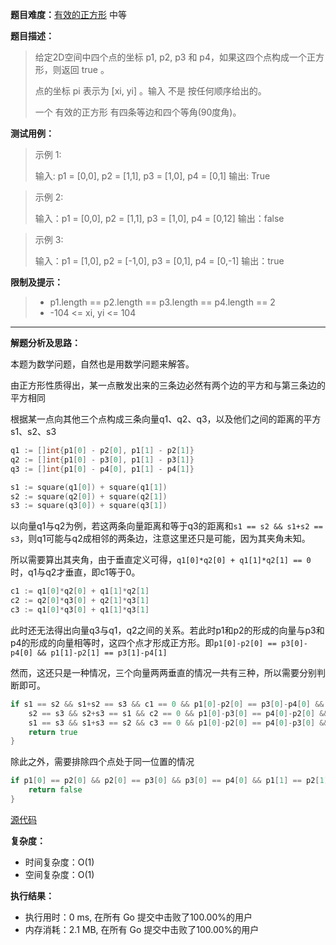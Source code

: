 **题目难度：**[有效的正方形](https://leetcode.cn/problems/valid-square/) 中等

**题目描述：**

> 给定2D空间中四个点的坐标 p1, p2, p3 和 p4，如果这四个点构成一个正方形，则返回 true 。
>
>点的坐标 pi 表示为 [xi, yi] 。输入 不是 按任何顺序给出的。
>
> 一个 有效的正方形 有四条等边和四个等角(90度角)。


**测试用例：**



> 示例 1:
>
> 输入: p1 = [0,0], p2 = [1,1], p3 = [1,0], p4 = [0,1]
> 输出: True


> 示例 2:
>
> 输入：p1 = [0,0], p2 = [1,1], p3 = [1,0], p4 = [0,12]
> 输出：false

> 示例 3:
>
> 输入：p1 = [1,0], p2 = [-1,0], p3 = [0,1], p4 = [0,-1]
> 输出：true


**限制及提示：**
> - p1.length == p2.length == p3.length == p4.length == 2
> - -104 <= xi, yi <= 104


---
**解题分析及思路：**

本题为数学问题，自然也是用数学问题来解答。

由正方形性质得出，某一点散发出来的三条边必然有两个边的平方和与第三条边的平方相同

根据某一点向其他三个点构成三条向量q1、q2、q3，以及他们之间的距离的平方s1、s2、s3

```go
q1 := []int{p1[0] - p2[0], p1[1] - p2[1]}
q2 := []int{p1[0] - p3[0], p1[1] - p3[1]}
q3 := []int{p1[0] - p4[0], p1[1] - p4[1]}

s1 := square(q1[0]) + square(q1[1])
s2 := square(q2[0]) + square(q2[1])
s3 := square(q3[0]) + square(q3[1])
```

以向量q1与q2为例，若这两条向量距离和等于q3的距离和`s1 == s2 && s1+s2 == s3`，则q1可能与q2成相邻的两条边，注意这里还只是可能，因为其夹角未知。

所以需要算出其夹角，由于垂直定义可得，`q1[0]*q2[0] + q1[1]*q2[1] == 0`时，q1与q2才垂直，即c1等于0。

```go
c1 := q1[0]*q2[0] + q1[1]*q2[1]
c2 := q2[0]*q3[0] + q2[1]*q3[1]
c3 := q1[0]*q3[0] + q1[1]*q3[1]
```

此时还无法得出向量q3与q1，q2之间的关系。若此时p1和p2的形成的向量与p3和p4的形成的向量相等时，这四个点才形成正方形。即`p1[0]-p2[0] == p3[0]-p4[0] && p1[1]-p2[1] == p3[1]-p4[1]`


然而，这还只是一种情况，三个向量两两垂直的情况一共有三种，所以需要分别判断即可。
```go
if s1 == s2 && s1+s2 == s3 && c1 == 0 && p1[0]-p2[0] == p3[0]-p4[0] && p1[1]-p2[1] == p3[1]-p4[1] ||
    s2 == s3 && s2+s3 == s1 && c2 == 0 && p1[0]-p3[0] == p4[0]-p2[0] && p1[1]-p3[1] == p4[1]-p2[1] ||
    s1 == s3 && s1+s3 == s2 && c3 == 0 && p1[0]-p2[0] == p4[0]-p3[0] && p1[1]-p2[1] == p4[1]-p3[1] {
    return true
}
```

除此之外，需要排除四个点处于同一位置的情况
```go
if p1[0] == p2[0] && p2[0] == p3[0] && p3[0] == p4[0] && p1[1] == p2[1] && p2[1] == p3[1] && p3[1] == p4[1] {
    return false
}
```


[源代码](https://github.com/lomtom/algorithm-go/blob/main/leetcode/593有效的正方形_test.go)

**复杂度：**

- 时间复杂度：O(1)
- 空间复杂度：O(1)

**执行结果：**

- 执行用时：0 ms, 在所有 Go 提交中击败了100.00%的用户
- 内存消耗：2.1 MB, 在所有 Go 提交中击败了100.00%的用户